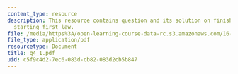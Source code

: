 ```yaml
---
content_type: resource
description: This resource contains question and its solution on finishing state changes,
  starting first law.
file: /media/https%3A/open-learning-course-data-rc.s3.amazonaws.com/16-01-unified-engineering-i-ii-iii-iv-fall-2005-spring-2006/c5f9c4d27ec6083dcb82083d2cb5b847_q4_1.pdf
file_type: application/pdf
resourcetype: Document
title: q4_1.pdf
uid: c5f9c4d2-7ec6-083d-cb82-083d2cb5b847
---
```

